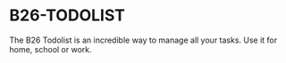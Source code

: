 # B26-TODOLIST
The B26 Todolist is an incredible way to manage all your tasks. Use it for home, school or work.
